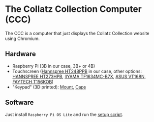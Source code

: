 # The Collatz Collection Computer (CCC)
The CCC is a computer that just displays the Collatz Collection website using Chromium.

## Hardware
* Raspberry Pi (3B in our case, 3B+ or 4B)
* Touchscreen ([Hannspree HT248PPB](https://www.reichelt.de/60-5cm-touchmonitor-schwarz-hartglas-eek-d-hanns-g-ht248ppb-p258298.html) in our case, other options: [HANNSPREE HT273HPB](https://www.reichelt.de/68-6cm-touchmonitor-schwarz-hartglas-eek-d-hanns-g-ht273hpb-p258299.html), [IIYAMA TF1634MC-B7X](https://www.reichelt.de/40cm-touchmonitor-10-punkt-open-frame-pivot-iiy-tf1634mc-b7x-p292803.html), [ASUS VT168N](https://www.reichelt.de/40cm-monitor-16-9-touch-asus-vt168n-p255993.html), [FAYTECH T156KOB](https://www.reichelt.de/39-6cm-touchmonitor-schwarz-faytech-t156kob-p275461.html))
* "Keypad" (3D printed): [Mount](keymount.scad), [Caps](keycaps.scad)

## Software
Just install `Raspberry Pi OS Lite` and run the [setup script](setup.sh).
